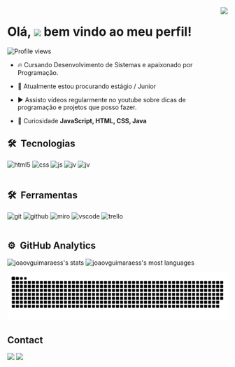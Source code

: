<img align="right" height="590em" src="https://raw.githubusercontent.com/gist/joaovguimaraess/3cd8715cfa11967af15e0bb1f218a2b5/raw/ab5dc99832833be891c8b9e0a488a888b7bf5890/githubcartao.svg"/>
<h1 align="left">Olá, <img src="https://raw.githubusercontent.com/kaueMarques/kaueMarques/master/hi.gif" height="30px"> bem vindo ao meu perfil!</h1>
<p align="left"> <img src="https://komarev.com/ghpvc/?username=joaovguimaraess&color=yellow" alt="Profile views" /> </p>

- 🔥 Cursando Desenvolvimento de Sistemas e apaixonado por Programação.

- 🔭 Atualmente estou procurando estágio / Junior

- ▶️ Assisto vídeos regularmente no youtube sobre dicas de programação e projetos que posso fazer. 

- 💬 Curiosidade **JavaScript, HTML, CSS, Java**

## 🛠 &nbsp;Tecnologias
<div style="display: inline_block">
  <img align="center" alt="html5" src="https://img.shields.io/badge/HTML5-E34F26?style=for-the-badge&logo=html5&logoColor=white" />
  <img align="center" alt="css" src="https://img.shields.io/badge/CSS3-1572B6?style=for-the-badge&logo=css3&logoColor=white" />
  <img align="center" alt="js" src="https://img.shields.io/badge/JavaScript-F7DF1E?style=for-the-badge&logo=javascript&logoColor=black" />
  <img align="center" alt="jv" src="https://img.shields.io/badge/Java-ED8B00?style=for-the-badge&logo=java&logoColor=white" />
  <img align="center" alt="jv" src="https://img.shields.io/badge/React-20232A?style=for-the-badge&logo=react&logoColor=61DAFB" />
  <!-- <img align="center" alt="php" src="https://img.shields.io/badge/PHP-777BB4?style=for-the-badge&logo=php&logoColor=white" /> -->
  <!-- <img align="center" alt="mysql" src="https://img.shields.io/badge/MySQL-005C84?style=for-the-badge&logo=mysql&logoColor=white" /> -->
</div>
</div><br/>

## 🛠 &nbsp;Ferramentas
<div style="display: inline_block">
  <img align="center" alt="git" src="https://img.shields.io/badge/GIT-E44C30?style=for-the-badge&logo=git&logoColor=white" />
  <img align="center" alt="github" src="https://img.shields.io/badge/GitHub-100000?style=for-the-badge&logo=github&logoColor=white" />
  <img align="center" alt="miro" src="https://img.shields.io/badge/Miro-050038?style=for-the-badge&logo=Miro&logoColor=white" />
  <img align="center" alt="vscode" src="https://img.shields.io/badge/Visual_Studio_Code-0078D4?style=for-the-badge&logo=visual%20studio%20code&logoColor=white" />
  <img align="center" alt="trello" src="https://img.shields.io/badge/Trello-0052CC?style=for-the-badge&logo=trello&logoColor=white" />
</div><br/> 
</div>

## ⚙️ &nbsp;GitHub Analytics

<p align="left">
<img width="530em" src="https://github-readme-stats.vercel.app/api?username=joaovguimaraess&show_icons=true&theme=vision-friendly-dark" alt="joaovguimaraess's stats"/>
<img width="530em" src="https://github-readme-stats.vercel.app/api/top-langs/?username=joaovguimaraess&layout=compact&theme=vision-friendly-dark" alt="joaovguimaraess's most languages"/>
</p>

![Snake animation](https://github.com/joaovguimaraess/joaovguimaraess/blob/output/github-contribution-grid-snake.svg)

## Contact

<p align="left" style="background:yellow">
<div> 
  <a href="https://www.instagram.com/joaov.guimaraess/" target="_blank"><img src="https://img.shields.io/badge/-Instagram-%23E4405F?style=for-the-badge&logo=instagram&logoColor=white" target="_blank"></a> 
  <a href="https://www.linkedin.com/in/joaov-guimaraes/" target="_blank"><img src="https://img.shields.io/badge/-LinkedIn-%230077B5?style=for-the-badge&logo=linkedin&logoColor=white" target="_blank"></a>
</div>
<br>
